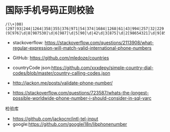 # 国际手机号码正则校验

```
/(\+|00)(297|93|244|1264|358|355|376|971|54|374|1684|1268|61|43|994|257|32|229|226|880|359|973|1242|387|590|375|501|1441|591|55|1246|673|975|267|236|1|61|41|56|86|225|237|243|242|682|57|269|238|506|53|5999|61|1345|357|420|49|253|1767|45|1809|1829|1849|213|593|20|291|212|34|372|251|358|679|500|33|298|691|241|44|995|44|233|350|224|590|220|245|240|30|1473|299|502|594|1671|592|852|504|385|509|36|62|44|91|246|353|98|964|354|972|39|1876|44|962|81|76|77|254|996|855|686|1869|82|383|965|856|961|231|218|1758|423|94|266|370|352|371|853|590|212|377|373|261|960|52|692|389|223|356|95|382|976|1670|258|222|1664|596|230|265|60|262|264|687|227|672|234|505|683|31|47|977|674|64|968|92|507|64|51|63|680|675|48|1787|1939|850|351|595|970|689|974|262|40|7|250|966|249|221|65|500|4779|677|232|503|378|252|508|381|211|239|597|421|386|46|268|1721|248|963|1649|235|228|66|992|690|993|670|676|1868|216|90|688|886|255|256|380|598|1|998|3906698|379|1784|58|1284|1340|84|678|681|685|967|27|260|263)(9[976]\d|8[987530]\d|6[987]\d|5[90]\d|42\d|3[875]\d|2[98654321]\d|9[8543210]|8[6421]|6[6543210]|5[87654321]|4[987654310]|3[9643210]|2[70]|7|1)\d{4,20}$/

```

* stackoverflow: https://stackoverflow.com/questions/2113908/what-regular-expression-will-match-valid-international-phone-numbers
* GitHub: https://github.com/mledoze/countries
* countryCode json:https://github.com/xxxdepy/simple-country-dial-codes/blob/master/country-calling-codes.json

* http://jackon.me/posts/validate-phone-number/
* https://stackoverflow.com/questions/723587/whats-the-longest-possible-worldwide-phone-number-i-should-consider-in-sql-varc



检验库
* https://github.com/jackocnr/intl-tel-input
* google:https://github.com/googlei18n/libphonenumber
